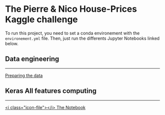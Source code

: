 # The Pierre & Nico House-Prices Kaggle challenge

To run this project, you need to set a conda environement with the `environement.yml` file.
Then, just run the differents Jupyter Notebooks linked below.

## Data engineering

---

[Preparing the data](./data-prep.ipynb)

## Keras All features computing

---

[<i class=­"­ico­n-f­ile­"­></­i> The Notebook](./Linear-Regression-Keras-AllFeatures.ipynb)
